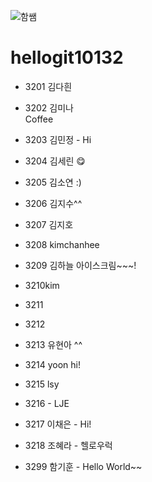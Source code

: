 ![함쌤](https://user-images.githubusercontent.com/1307187/165874891-5689b023-2600-48fb-9970-c90dbdfdc3b8.png)

# hellogit10132
* 3201 김다흰


* 3202 김미나  
    Coffee

* 3203 김민정 - Hi


* 3204 김세린 😋


* 3205 김소연 :)

* 3206 김지수^^


* 3207 김지호


* 3208 kimchanhee


* 3209 김하늘 아이스크림~~~!


* 3210kim


* 3211


* 3212


* 3213 유현아 ^^


* 3214 yoon hi!


* 3215 lsy


* 3216 - LJE


* 3217 이채은 - Hi!


* 3218 조혜라 - 헬로우럭


* 3299 함기훈 - Hello World~~
